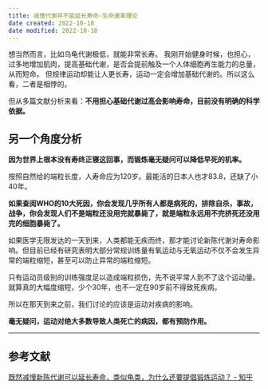 ```yaml
---
title: 减慢代谢并不能延长寿命-生命速率理论
date created: 2022-10-18
date modified: 2022-10-18
---
```

想当然而言，比如乌龟代谢极低，就能非常长寿。
我刚开始健身时候，也担心，过多地增加肌肉，提高基础代谢，是否会提前触及一个人体细胞再生能力的总量，从而短命。
但规律运动却能让人更长寿，运动一定会增加基础代谢的。所以这么看，二者是相悖的。
  
但从多篇文献分析来看：**不用担心基础代谢过高会影响寿命，目前没有明确的科学依据。**


## 另一个角度分析

**因为世界上根本没有寿终正寝这回事，而锻炼毫无疑问可以降低早死的机率。**

按照自然给的端粒长度，人寿命应为120岁。最能活的日本人也才83.8，还缺了小40年。

**如果查阅WHO的10大死因，你会发现几乎所有人都是病死的，排除自杀，事故，战争，你会发现人们不是端粒还没用完就暴毙了，就是端粒永远用不完挤死还没用完的细胞暴毙了。**

如果医学无限发达的一天到来，人类都能无疾而终，那才能讨论新陈代谢对寿命影响。但目前已经有研究表明大部分常规训练量有氧运动与无氧运动不仅不会发生异常的端粒缩短，甚至可以防止异常的端粒缩短。

只有运动员级别的训练强度足以造成端粒损伤，先不说平常人到不了这个运动量。就算真的大幅度缩短，少个30年，也不一定在90岁前不得致死疾病。

所以在那天到来之前，我们讨论的应该是运动对疾病的影响。

**毫无疑问，运动对绝大多数导致人类死亡的病因，都有预防作用。**


---
## 参考文献

[既然减慢新陈代谢可以延长寿命，类似龟类，为什么还要提倡锻炼运动？ - 知乎](https://www.zhihu.com/question/23181351/answer/2715193167)
